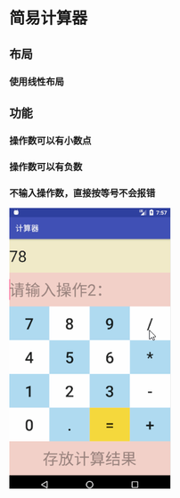 # 简易计算器
## 布局
### 使用线性布局
## 功能
### 操作数可以有小数点
### 操作数可以有负数
### 不输入操作数，直接按等号不会报错

![image](https://github.com/747273183/JiSuanQi/blob/master/JiSuanQi.gif)
